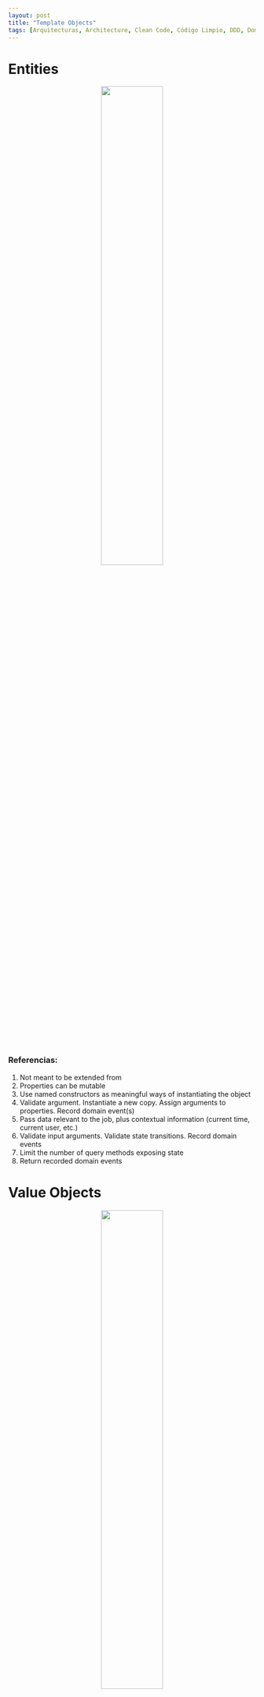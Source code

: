 ```yaml
---
layout: post
title: "Template Objects"
tags: [Arquitecturas, Architecture, Clean Code, Código Limpio, DDD, Domain Driven Design]
---
```


# Entities
<p align="center">
  <img width="50%" src="https://user-images.githubusercontent.com/22304957/104355679-c7bb8300-54e9-11eb-8f7e-65232562fde6.png">
</p>

### Referencias:
1. Not meant to be extended from
2. Properties can be mutable
3. Use named constructors as meaningful ways of instantiating the object
4. Validate argument. Instantiate a new copy. Assign arguments to properties. Record domain event(s)
5. Pass data relevant to the job, plus contextual information (current time, current user, etc.)
6. Validate input arguments. Validate state transitions. Record domain events
7. Limit the number of query methods exposing state
8. Return recorded domain events


# Value Objects
<p align="center">
  <img width="50%" src="https://user-images.githubusercontent.com/22304957/104355676-c68a5600-54e9-11eb-8da0-70b07cc0a995.png">
</p>

### Referencias:

1. Not meant to be extended from
2. All properties are immutable
3. Named constructors as meaningful ways of instantiating the object.
4. Validate arguments. Instantiate a new copy. Assign arguments to properties. Record domain event(s)
5. Use declarative names for modifiers (e.g. with...())
6. Return a modified copy of the original
7. Limit the number of query methods

# Services
<p align="center">
  <img width="50%" src="https://user-images.githubusercontent.com/22304957/104355680-c7bb8300-54e9-11eb-828a-026c27fd6083.png">
</p>

### Referencias:

1. Not meant to be extended from
2. All properties are immutable
3. All arguments are required. Don’t inject contextual information; make the service reusable
4. Dependencies are actual dependencies, not service locators
5. Only assign arguments to properties
6. Pass data relevant to the job, plus contextual information (current time, current user, etc.)
7. Validate input arguments. Perform the task. Produce side effects
8. Validate input arguments. Produce no side effects, only return information
